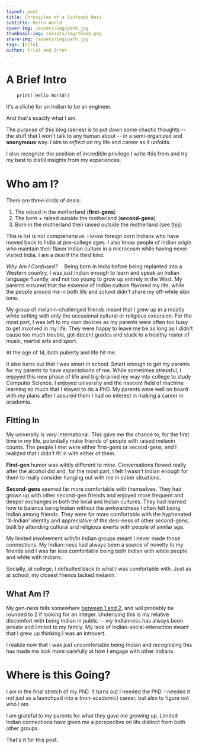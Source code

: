 ```yaml
---
layout: post
title: Chronicles of a Confused Desi
subtitle: Hello World
cover-img: /assets/img/path.jpg
thumbnail-img: /assets/img/thumb.png
share-img: /assets/img/path.jpg
tags: [life]
author: trial and 3rror
---
```


# A Brief Intro

```
    print('Hello World!)
```

It's a cliché for an Indian to be an engineer. 

And that's exactly what I am.

The purpose of this blog (series) is to put down some chaotic thoughts -- the stuff that I won't talk to any human about -- in a semi-organized and **anonymous** way. I aim to *reflect* on my life and career as it unfolds. 

I also recognize the position of incredible privilege I write this from and try my best to distill insights from my experiences. 


# Who am I?

There are three kinds of desis: 
1. The raised in the motherland (**first-gens**)
2. The born + raised outside the motherland (**second-gens**)
3. Born in the motherland then raised outside the motherland (see [this](https://en.wikipedia.org/wiki/Immigrant_generations))

This is list is not comprehensive. I know foreign born Indians who have moved back to India at pre-college ages. I also know people of Indian origin who maintain their flavor Indian culture in a microcosm while having never visited India. I am a desi if the third kind. 

*Why Am I Confused?*&emsp; Being born in India before being replanted into a Western country, I was *just* Indian enough to learn and speak an Indian language fluently, and not too young to grow up entirely in the West. My parents ensured that the essence of Indian culture flavored my life, while the people around me in both life and school didn't share my off-white skin tone.

My group of melanin-challenged friends meant that I grew up in a mostly white setting with only the occasional cultural or religious excursion. For the most part, I was left to my own devices as my parents were often too busy to get involved in my life. They were happy to leave me be as long as I didn't cause too much trouble, got decent grades and stuck to a healthy roster of music, martial arts and sport. 

At the age of 14, both puberty and life hit me.

It also turns out that I was smart in school. Smart enough to get my parents for my parents to have *expectations* of me. While sometimes stressful, I enjoyed this new phase of life and big-brained my way into college to study Computer Science. I enjoyed university and the nascent field of machine learning so much that I stayed to do a PhD. My parents were well on board with my plans after I assured them I had no interest in making a career in academia. 


## Fitting In

My university is *very* international. This gave me the chance to, for the first time in my life, potentially make friends of people with raised melanin counts. The people I met were either first-gens or second-gens, and I realized that I didn't fit in with either of them. 

**First-gen** humor was wildly different to mine. Conversations flowed really after the alcohol did and, for the most part, I felt I wasn't Indian enough for them to really consider hanging out with me in sober situations. 

**Second-gens** seemed far more comfortable with themselves. They had grown up with other second-gen friends and enjoyed more frequent and deeper exchanges in both the local and Indian cultures. They had learned how to balance being Indian without the awkwardness I often felt being Indian among friends. They were far more comfortable with the hyphenated 'X-Indian' identity and appreciative of the desi-ness of other second-gens, built by attending cultural and religious events with people of similar age. 

My limited involvement with/in Indian groups meant I never made those connections. My Indian-ness had always been a source of novelty to my friends and I was far less comfortable being both Indian with white people and white with Indians. 

Socially, at college, I defaulted back to what I was comfortable with. Just as at school, my closest friends lacked melanin. 


## What Am I?

My gen-ness falls somewhere [between 1 and 2](https://en.wikipedia.org/wiki/Immigrant_generations), and will probably be rounded to 2 if looking for an integer. Underlying this is my relative discomfort with being Indian in public -- my Indianness has always been private and limited to my family. My lack of Indian-social-interaction meant that I grew up thinking I was an introvert. 

I realize now that I was just uncomfortable being Indian and recognizing this has made me look more carefully at how I engage with other Indians. 


# Where is this Going?

I am in the final stretch of my PhD. It turns out I needed the PhD. I needed it not just as a launchpad into a (non-academic) career, but also to figure out who I am. 

I am grateful to my parents for what they gave me growing up. Limited Indian connections have given me a perspective on life distinct from both other groups. 

That's it for this post.